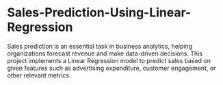 # Sales-Prediction-Using-Linear-Regression
Sales prediction is an essential task in business analytics, helping organizations forecast revenue and make data-driven decisions. This project implements a Linear Regression model to predict sales based on given features such as advertising expenditure, customer engagement, or other relevant metrics.
